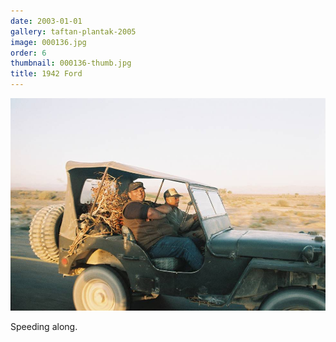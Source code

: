 ```yaml
---
date: 2003-01-01
gallery: taftan-plantak-2005
image: 000136.jpg
order: 6
thumbnail: 000136-thumb.jpg
title: 1942 Ford
---
```


![1942 Ford](./000136.jpg)

Speeding along.